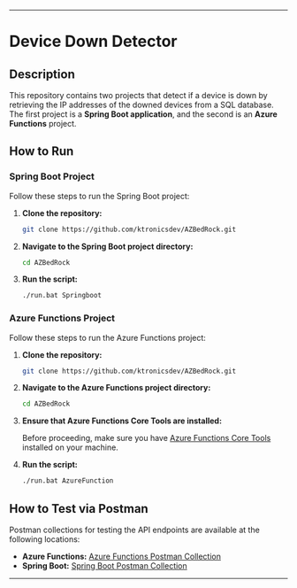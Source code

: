 ---

# Device Down Detector

## Description

This repository contains two projects that detect if a device is down by retrieving the IP addresses of the downed devices from a SQL database. The first project is a **Spring Boot application**, and the second is an **Azure Functions** project.

## How to Run

### Spring Boot Project

Follow these steps to run the Spring Boot project:

1. **Clone the repository:**

   ```bash
   git clone https://github.com/ktronicsdev/AZBedRock.git
   ```

2. **Navigate to the Spring Boot project directory:**

   ```bash
   cd AZBedRock
   ```

3. **Run the script:**

     ```bash
     ./run.bat Springboot
     ```

### Azure Functions Project

Follow these steps to run the Azure Functions project:

1. **Clone the repository:**

   ```bash
   git clone https://github.com/ktronicsdev/AZBedRock.git
   ```

2. **Navigate to the Azure Functions project directory:**

   ```bash
   cd AZBedRock
   ```

3. **Ensure that Azure Functions Core Tools are installed:**

   Before proceeding, make sure you have [Azure Functions Core Tools](https://docs.microsoft.com/azure/azure-functions/functions-run-local) installed on your machine.

4. **Run the script:**

     ```bash
     ./run.bat AzureFunction
     ```


## How to Test via Postman

Postman collections for testing the API endpoints are available at the following locations:

- **Azure Functions:** [Azure Functions Postman Collection](https://github.com/pcgayan/AZBedRock/blob/main/Postman%20Collection/Azure%20Functions.postman_collection.json)
- **Spring Boot:** [Spring Boot Postman Collection](https://github.com/pcgayan/AZBedRock/blob/main/Postman%20Collection/Spring.postman_collection.json)

---